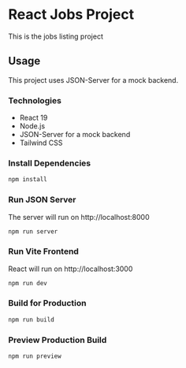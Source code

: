 # React Jobs Project
This is the jobs listing project

## Usage
This project uses JSON-Server for a mock backend.

### Technologies
- React 19
- Node.js
- JSON-Server for a mock backend
- Tailwind CSS

### Install Dependencies
```bash
npm install
```

### Run JSON Server
The server will run on http://localhost:8000

```bash
npm run server
```

### Run Vite Frontend
React will run on http://localhost:3000

```bash
npm run dev
```

### Build for Production

```bash
npm run build
```

### Preview Production Build

```bash
npm run preview
```
